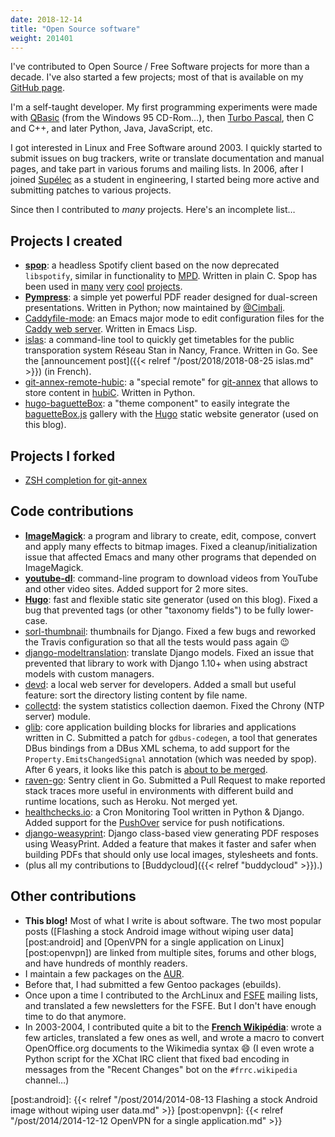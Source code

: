 ```yaml
---
date: 2018-12-14
title: "Open Source software"
weight: 201401
---
```


I've contributed to Open Source / Free Software projects for more than a decade. I've also started a few projects; most
of that is available on my [GitHub page][].

<!--more-->

I'm a self-taught developer. My first programming experiments were made with [QBasic][] (from the Windows 95 CD-Rom…),
then [Turbo Pascal][], then C and C++, and later Python, Java, JavaScript, etc.

I got interested in Linux and Free Software around 2003. I quickly started to submit issues on bug trackers, write or
translate documentation and manual pages, and take part in various forums and mailing lists. In 2006, after I joined
[Supélec][] as a student in engineering, I started being more active and submitting patches to various projects.

Since then I contributed to *many* projects. Here's an incomplete list…


## Projects I created

- **[spop][]**: a headless Spotify client based on the now deprecated `libspotify`, similar in functionality to [MPD][].
  Written in plain C. Spop has been used in [many](https://imgur.com/a/aGjPB) [very](https://imgur.com/gallery/B0zdO)
  [cool](https://volumio.org/) [projects](http://www.runeaudio.com/).
- **[Pympress][]**: a simple yet powerful PDF reader designed for dual-screen presentations. Written in Python; now
  maintained by [@Cimbali][].
- [Caddyfile-mode][]: an Emacs major mode to edit configuration files for the [Caddy web server][]. Written in Emacs
  Lisp.
- [islas][]: a command-line tool to quickly get timetables for the public transporation system Réseau Stan in Nancy,
  France. Written in Go. See the [announcement post]({{< relref "/post/2018/2018-08-25 islas.md" >}}) (in French).
- [git-annex-remote-hubic][]: a "special remote" for [git-annex][] that allows to store content in [hubiC][]. Written in
  Python.
- [hugo-baguetteBox][]: a "theme component" to easily integrate the [baguetteBox.js][] gallery with the [Hugo][] static
website generator (used on this blog).


## Projects I forked

- [ZSH completion for git-annex][]


## Code contributions

- **[ImageMagick][]**: a program and library to create, edit, compose, convert and apply many effects to bitmap images.
  Fixed a cleanup/initialization issue that affected Emacs and many other programs that depended on ImageMagick.
- **[youtube-dl][]**: command-line program to download videos from YouTube and other video sites. Added support for 2
  more sites.
- **[Hugo][]**: fast and flexible static site generator (used on this blog). Fixed a bug that prevented tags (or other
  "taxonomy fields") to be fully lower-case.
- [sorl-thumbnail][]: thumbnails for Django. Fixed a few bugs and reworked the Travis configuration so that all the
  tests would pass again :wink:
- [django-modeltranslation][]: translate Django models. Fixed an issue that prevented that library to work with Django
  1.10+ when using abstract models with custom managers.
- [devd][]: a local web server for developers. Added a small but useful feature: sort the directory listing content by
  file name.
- [collectd][]: the system statistics collection daemon. Fixed the Chrony (NTP server) module.
- [glib][]: core application building blocks for libraries and applications written in C. Submitted a patch for
  `gdbus-codegen`, a tool that generates DBus bindings from a DBus XML schema, to add support for the
  `Property.EmitsChangedSignal` annotation (which was needed by spop). After 6 years, it looks like this patch is [about
  to be merged](https://gitlab.gnome.org/GNOME/glib/merge_requests/532).
- [raven-go](https://github.com/Schnouki/raven-go): Sentry client in Go. Submitted a Pull Request to make reported stack
  traces more useful in environments with different build and runtime locations, such as Heroku. Not merged yet.
- [healthchecks.io][]: a Cron Monitoring Tool written in Python & Django. Added support for the [PushOver][] service for
  push notifications.
- [django-weasyprint][]: Django class-based view generating PDF resposes using WeasyPrint. Added a feature that makes it
  faster and safer when building PDFs that should only use local images, stylesheets and fonts.
- (plus all my contributions to [Buddycloud]({{< relref "buddycloud" >}}).)


## Other contributions

- **This blog!** Most of what I write is about software. The two most popular posts ([Flashing a stock Android image
  without wiping user data][post:android] and [OpenVPN for a single application on Linux][post:openvpn]) are linked from
  multiple sites, forums and other blogs, and have hundreds of monthly readers.
- I maintain a few packages on the [AUR](https://aur.archlinux.org/packages/?K=Schnouki&SeB=m).
- Before that, I had submitted a few Gentoo packages (ebuilds).
- Once upon a time I contributed to the ArchLinux and [FSFE][] mailing lists, and translated a few newsletters for the FSFE.
  But I don't have enough time to do that anymore.
- In 2003-2004, I contributed quite a bit to the **[French Wikipédia][wiki:Schnouki]**: wrote a few articles, translated
  a few ones as well, and wrote a macro to convert OpenOffice.org documents to the Wikimedia syntax :smile: (I even
  wrote a Python script for the XChat IRC client that fixed bad encoding in messages from the "Recent Changes" bot on
  the `#frrc.wikipedia` channel…)



[@Cimbali]: https://github.com/Cimbali
[Caddy web server]: https://caddyserver.com/
[Caddyfile-mode]: https://github.com/Schnouki/caddyfile-mode
[FSFE]: https://fsfe.org/
[GitHub page]: https://github.com/Schnouki
[Hugo]: https://gohugo.io/
[ImageMagick]: https://github.com/ImageMagick/ImageMagick
[MPD]: https://www.musicpd.org/
[PushOver]: https://pushover.net/
[Pympress]: https://github.com/Cimbali/pympress
[QBasic]: https://en.wikipedia.org/wiki/QBasic
[Supélec]: http://www.centralesupelec.fr/
[Turbo Pascal]: https://en.wikipedia.org/wiki/Turbo_Pascal
[ZSH completion for git-annex]: https://github.com/Schnouki/git-annex-zsh-completion
[baguetteBox.js]: https://github.com/feimosi/baguetteBox.js
[collectd]: http://collectd.org/
[devd]: https://github.com/cortesi/devd
[django-modeltranslation]: https://github.com/deschler/django-modeltranslation
[django-weasyprint]: https://github.com/fdemmer/django-weasyprint
[git-annex-remote-hubic]: https://github.com/Schnouki/git-annex-remote-hubic
[git-annex]: https://git-annex.branchable.com/
[glib]: https://developer.gnome.org/glib/
[healthchecks.io]: https://healthchecks.io
[hubiC]: https://hubic.com/
[hugo-baguetteBox]: https://github.com/Schnouki/hugo-baguetteBox
[islas]: https://code.schnouki.net/schnouki/islas
[sorl-thumbnail]: https://github.com/jazzband/sorl-thumbnail
[spop]: https://github.com/Schnouki/spop
[youtube-dl]: https://rg3.github.io/youtube-dl/
[wiki:Schnouki]: https://fr.wikipedia.org/wiki/Utilisateur:Schnouki

[post:android]: {{< relref "/post/2014/2014-08-13 Flashing a stock Android image without wiping user data.md" >}}
[post:openvpn]: {{< relref "/post/2014/2014-12-12 OpenVPN for a single application.md" >}}
